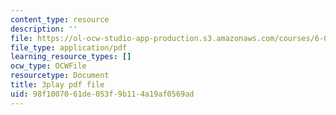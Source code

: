 ```yaml
---
content_type: resource
description: ''
file: https://ol-ocw-studio-app-production.s3.amazonaws.com/courses/6-01sc-introduction-to-electrical-engineering-and-computer-science-i-spring-2011/98f1007061de053f9b114a19af0569ad_xMWcIb6XGVA.pdf
file_type: application/pdf
learning_resource_types: []
ocw_type: OCWFile
resourcetype: Document
title: 3play pdf file
uid: 98f10070-61de-053f-9b11-4a19af0569ad
---
```

